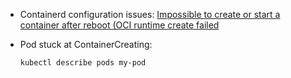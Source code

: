 - Containerd configuration issues:
  [Impossible to create or start a container after reboot (OCI runtime create failed](https://github.com/containerd/containerd/issues/4857#issuecomment-747238907)

- Pod stuck at ContainerCreating:
  
  ```shell
  kubectl describe pods my-pod
  ```


